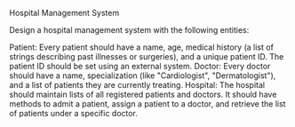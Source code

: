 Hospital Management System

Design a hospital management system with the following entities:

Patient: Every patient should have a name, age, 
medical history (a list of strings describing past illnesses or surgeries), and a unique patient ID. 
The patient ID should be set using an external system.
Doctor: Every doctor should have a name, specialization (like "Cardiologist", "Dermatologist"), 
and a list of patients they are currently treating.
Hospital: The hospital should maintain lists of all registered patients and doctors. 
It should have methods to admit a patient, assign a patient to a doctor, 
and retrieve the list of patients under a specific doctor.